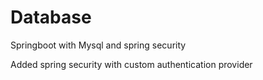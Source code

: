 # Database
Springboot with Mysql and spring security

Added spring security with custom authentication provider
